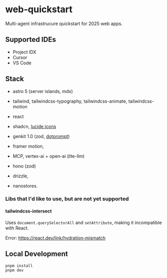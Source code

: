 # web-quickstart

Multi-agent infrastrucure quickstart for 2025 web apps.

## Supported IDEs

- Project IDX
- Cursor
- VS Code

## Stack

- astro 5 (server islands, mdx)
- tailwind, tailwindcss-typography, tailwindcss-animate, tailwindcss-motion
- react
- shadcn, [lucide icons](https://lucide.dev)
- genkit 1.0 (zod, [dotprompt](https://handlebarsjs.com/guide))

- framer motion,
- MCP, vertex-ai + open-ai (lite-llm)
- hono (zod)
- drizzle,
- nanostores.

### Libs that I'd like to use, but are not yet supported

#### tailwindcss-intersect

Uses `document.querySelectorAll` and `setAttribute`, making it incompatible with React.

Error: https://react.dev/link/hydration-mismatch

## Local Development

```bash
pnpm install
pnpm dev
```
